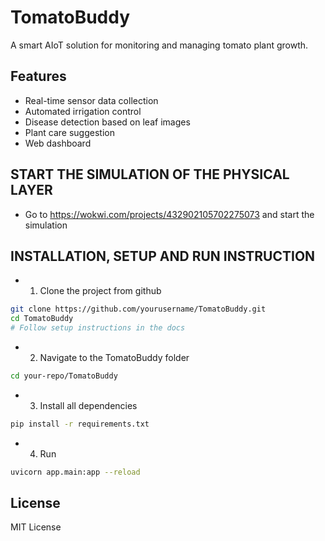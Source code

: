 # TomatoBuddy

A smart AIoT solution for monitoring and managing tomato plant growth.

## Features

- Real-time sensor data collection
- Automated irrigation control
- Disease detection based on leaf images
- Plant care suggestion
- Web dashboard

## START THE SIMULATION OF THE PHYSICAL LAYER
- Go to https://wokwi.com/projects/432902105702275073 and start the simulation

## INSTALLATION, SETUP AND RUN INSTRUCTION
- 1. Clone the project from github
```sh
git clone https://github.com/yourusername/TomatoBuddy.git
cd TomatoBuddy
# Follow setup instructions in the docs
```
- 2. Navigate to the TomatoBuddy folder
```sh
cd your-repo/TomatoBuddy
```
- 3. Install all dependencies
```sh
pip install -r requirements.txt
```
- 4. Run 
```sh
uvicorn app.main:app --reload
```

## License

MIT License